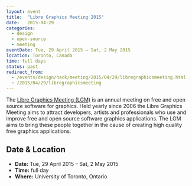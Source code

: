 ```yaml
---
layout: event
title:  "Libre Graphics Meeting 2015"
date:   2015-04-29
categories:
  - design
  - open-source
  - meeting
eventDate: Tue, 29 April 2015 – Sat, 2 May 2015
location: Toronto, Canada
time: full days
status: past
redirect_from:
  - /events/design/hack/meeting/2015/04/29/libregraphicsmeeting.html
  - /2015/04/29/libregraphicsmeeting
---
```


The [Libre Graphics Meeting (LGM)](http://libregraphicsmeeting.org/2015/) is an annual meeting on free and open source software for graphics.
Held yearly since 2006 the Libre Graphics Meeting aims to attract developers, artists and professionals who use and improve free and open source software graphics applications. The LGM aims to bring these people together in the cause of creating high quality free graphics applications.



## Date & Location

- **Date:** Tue, 29 April 2015 – Sat, 2 May 2015
- **Time:** full day
- **Where:** University of Toronto, Ontario
